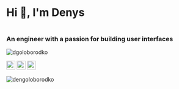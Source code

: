 <h1>Hi 👋, I'm Denys</h1>

<div style="display: flex">
	<div>
		<h3>An engineer with a passion for building user interfaces</h3>
		<img src="https://github-readme-stats.vercel.app/api?username=dengoloborodko&show_icons=true&theme=dark&include_all_commits=true" alt="dgoloborodko" />
	</div>
	<img style="margin-left: 50px" src="https://github-readme-stats.vercel.app/api/top-langs/?username=dengoloborodko" alt="">
</div>

<p>
	<a href="mailto:den.od.1911@gmail.com" target="blank"><img src="https://cdn.jsdelivr.net/npm/simple-icons@3.0.1/icons/gmail.svg" alt="mailto:den.od.1911@gmail.com" height="23" width="23" /></a>
	<a href="https://www.linkedin.com/in/denys-goloborodko-b24005175" target="blank"><img src="https://cdn.jsdelivr.net/npm/simple-icons@3.0.1/icons/linkedin.svg" alt="" height="23" width="23" /></a>
	<a href="https://www.codewars.com/users/Denys1911" target="blank"><img src="https://cdn.jsdelivr.net/npm/simple-icons@3.0.1/icons/codewars.svg" alt="" height="23" width="23" /></a>
</p>

<img src="https://komarev.com/ghpvc/?username=dengoloborodko" alt="dengoloborodko" />
